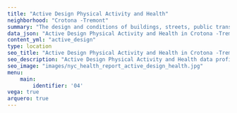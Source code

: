 ```yaml
---
title: "Active Design Physical Activity and Health"
neighborhood: "Crotona -Tremont"
summary: "The design and conditions of buildings, streets, public transportation and parks influence physical activity, use of active transportation and other healthy behavior. A neighborhood's features can also impact the safety of its residents."
data_json: "Active Design Physical Activity and Health in Crotona -Tremont"
content_yml: "active_design"
type: location
seo_title: "Active Design Physical Activity and Health in Crotona -Tremont"
seo_description: "Active Design Physical Activity and Health data profile for the Crotona -Tremont neighborhood of NYC."
seo_image: "images/nyc_health_report_active_design_health.jpg"
menu:
    main:
        identifier: '04'
vega: true
arquero: true
---
```

